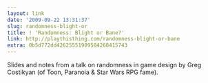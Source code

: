 ```yaml
---
layout: link
date: '2009-09-22 13:31:37'
slug: randomness-blight-or
title: ! 'Randomness: Blight or Bane?'
link: http://playthisthing.com/randomness-blight-or-bane
extra: 0b5d772dd42625551909584268415743
---
```


Slides and notes from a talk on randomness in game design by Greg Costikyan (of Toon, Paranoia & Star Wars RPG fame).